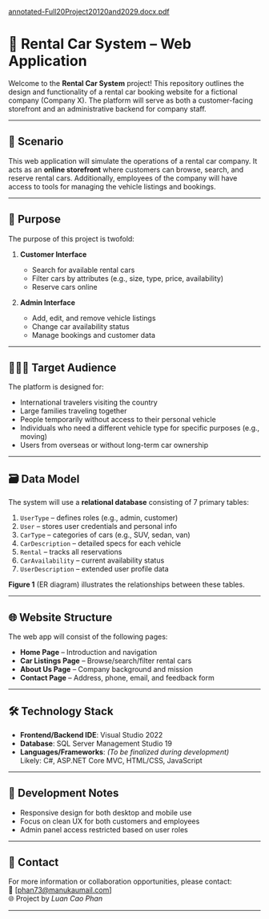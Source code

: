 [annotated-Full20Project20120and2029.docx.pdf](https://github.com/user-attachments/files/21677658/annotated-Full20Project20120and2029.docx.pdf)
# 🚗 Rental Car System – Web Application

Welcome to the **Rental Car System** project! This repository outlines the design and functionality of a rental car booking website for a fictional company (Company X). The platform will serve as both a customer-facing storefront and an administrative backend for company staff.

---

## 📖 Scenario

This web application will simulate the operations of a rental car company. It acts as an **online storefront** where customers can browse, search, and reserve rental cars. Additionally, employees of the company will have access to tools for managing the vehicle listings and bookings.

---

## 🎯 Purpose

The purpose of this project is twofold:
1. **Customer Interface**  
   - Search for available rental cars  
   - Filter cars by attributes (e.g., size, type, price, availability)  
   - Reserve cars online  

2. **Admin Interface**  
   - Add, edit, and remove vehicle listings  
   - Change car availability status  
   - Manage bookings and customer data  

---

## 🧑‍🤝‍🧑 Target Audience

The platform is designed for:
- International travelers visiting the country  
- Large families traveling together  
- People temporarily without access to their personal vehicle  
- Individuals who need a different vehicle type for specific purposes (e.g., moving)  
- Users from overseas or without long-term car ownership

---

## 🗃️ Data Model

The system will use a **relational database** consisting of 7 primary tables:
1. `UserType` – defines roles (e.g., admin, customer)  
2. `User` – stores user credentials and personal info  
3. `CarType` – categories of cars (e.g., SUV, sedan, van)  
4. `CarDescription` – detailed specs for each vehicle  
5. `Rental` – tracks all reservations  
6. `CarAvailability` – current availability status  
7. `UserDescription` – extended user profile data

**Figure 1** (ER diagram) illustrates the relationships between these tables.

---

## 🌐 Website Structure

The web app will consist of the following pages:
- **Home Page** – Introduction and navigation  
- **Car Listings Page** – Browse/search/filter rental cars  
- **About Us Page** – Company background and mission  
- **Contact Page** – Address, phone, email, and feedback form

---

## 🛠️ Technology Stack

- **Frontend/Backend IDE**: Visual Studio 2022  
- **Database**: SQL Server Management Studio 19  
- **Languages/Frameworks**: *(To be finalized during development)*  
  Likely: C#, ASP.NET Core MVC, HTML/CSS, JavaScript  

---

## 📌 Development Notes

- Responsive design for both desktop and mobile use  
- Focus on clean UX for both customers and employees  
- Admin panel access restricted based on user roles

---

## 📧 Contact

For more information or collaboration opportunities, please contact:  
📩 [phan73@manukaumail.com]  
🌐 Project by *Luan Cao Phan*

---

